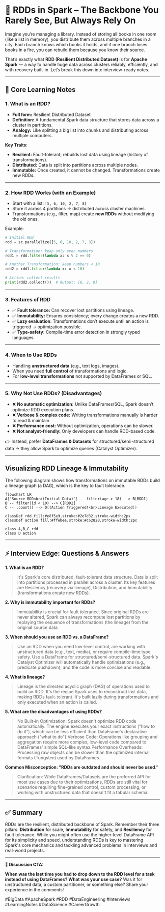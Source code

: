 # 🚀 RDDs in Spark – The Backbone You Rarely See, But Always Rely On

Imagine you’re managing a library. Instead of storing all books in one room (like a list in memory), you distribute them across multiple branches in a city. Each branch knows which books it holds, and if one branch loses books in a fire, you can rebuild them because you know their source.

That’s exactly what **RDD (Resilient Distributed Dataset)** is for **Apache Spark** — a way to handle huge data across clusters reliably, efficiently, and with recovery built-in. Let’s break this down into interview-ready notes.

---

## 📌 Core Learning Notes

### 1. **What is an RDD?**

- **Full form:** Resilient Distributed Dataset
- **Definition:** A fundamental Spark data structure that stores data across a cluster in partitions.
- **Analogy:** Like splitting a big list into chunks and distributing across multiple computers.

**Key Traits:**

- **Resilient:** Fault-tolerant; rebuilds lost data using lineage (history of transformations).
- **Distributed:** Data is split into partitions across multiple nodes.
- **Immutable:** Once created, it cannot be changed. Transformations create new RDDs.

---

### 2. **How RDD Works (with an Example)**

- Start with a list: `[5, 6, 10, 2, 7, 8]`
- Store it across 4 partitions → distributed across cluster machines.
- Transformations (e.g., filter, map) create **new RDDs** without modifying the old ones.

Example:

```python
# Initial RDD
rdd = sc.parallelize([5, 6, 10, 2, 7, 8])

# Transformation: keep only even numbers
rdd1 = rdd.filter(lambda x: x % 2 == 0)

# Another Transformation: keep numbers < 10
rdd2 = rdd1.filter(lambda x: x < 10)

# Action: collect results
print(rdd2.collect())  # Output: [6, 2, 8]

```

---

### 3. **Features of RDD**

- ✅ **Fault tolerance:** Can recover lost partitions using lineage.
- ✅ **Immutability:** Ensures consistency; every change creates a new RDD.
- ✅ **Lazy evaluation:** Transformations don’t execute until an action is triggered → optimization possible.
- ✅ **Type-safety:** Compile-time error detection in strongly typed languages.

---

### 4. **When to Use RDDs**

- Handling **unstructured data** (e.g., text logs, images).
- When you need **full control** of transformations and logic.
- For **low-level transformations** not supported by DataFrames or SQL.

---

### 5. **Why Not Use RDDs? (Disadvantages)**

- ❌ **No automatic optimization:** Unlike DataFrames/SQL, Spark doesn’t optimize RDD execution plans.
- ❌ **Verbose & complex code:** Writing transformations manually is harder to read & maintain.
- ❌ **Performance cost:** Without optimization, operations can be slower.
- ❌ **Not analyst-friendly:** Only developers can handle RDD-based code.

👉 Instead, prefer **DataFrames & Datasets** for structured/semi-structured data → they allow Spark to optimize queries (Catalyst Optimizer).

---

## Visualizing RDD Lineage & Immutability

The following diagram shows how transformations on immutable RDDs build a lineage graph (a DAG), which is the key to fault tolerance.

```mermaid
flowchart LR
A["Source RDD<br>(Initial Data)"] -- filter(age > 18) --> B[RDD1]
B -- filter(id < 10) --> C[RDD2]
C -- .count() --> D((Action Triggered!<br>Lineage Executed))

classDef rdd fill:#e8f5e9,stroke:#2e7d32,stroke-width:2px
classDef action fill:#ffebee,stroke:#c62828,stroke-width:2px

class A,B,C rdd
class D action

```

---

## ⚡ Interview Edge: Questions & Answers

**1. What is an RDD?**

> It's Spark's core distributed, fault-tolerant data structure. Data is split into partitions processed in parallel across a cluster. Its key features are Resiliency (recovery via lineage), Distribution, and Immutability (transformations create new RDDs).
> 

**2. Why is immutability important for RDDs?**

> Immutability is crucial for fault tolerance. Since original RDDs are never altered, Spark can always recompute lost partitions by replaying the sequence of transformations (the lineage) from the original source data.
> 

**3. When should you use an RDD vs. a DataFrame?**

> Use an RDD when you need low-level control, are working with unstructured data (e.g., text, media), or require compile-time type safety.
Use a DataFrame for structured/semi-structured data. Spark's Catalyst Optimizer will automatically handle optimizations (e.g., predicate pushdown), and the code is more concise and readable.
> 

**4. What is lineage?**

> Lineage is the directed acyclic graph (DAG) of operations used to build an RDD. It's the recipe Spark uses to reconstruct lost data, making RDDs fault-tolerant. It's built lazily during transformations and only executed when an action is called.
> 

**5. What are the disadvantages of using RDDs?**

> No Built-in Optimization: Spark doesn't optimize RDD code automatically. The engine executes your exact instructions ("how to do it"), which can be less efficient than DataFrame's declarative approach ("what to do").Verbose Code: Operations like grouping and aggregation require more complex, low-level code compared to DataFrames' simple SQL-like syntax.Performance Overheads: Processing raw objects can be slower than the optimized internal formats (Tungsten) used by DataFrames.
> 

**Common Misconception: "RDDs are outdated and should never be used."**

> Clarification: While DataFrames/Datasets are the preferred API for most use cases due to their optimizations, RDDs are still vital for scenarios requiring fine-grained control, custom processing, or working with unstructured data that doesn't fit a tabular schema.
> 

---

## ✅ Summary

RDDs are the resilient, distributed backbone of Spark. Remember their three pillars: **Distribution** for scale, **Immutability** for safety, and **Resiliency** for fault tolerance. While you might often use the higher-level DataFrame API for its simplicity and speed, understanding RDDs is key to mastering Spark's core mechanics and tackling advanced problems in interviews and real-world projects.

---

**💬 Discussion CTA:**

**When was the last time you had to drop down to the RDD level for a task instead of using DataFrames? What was your use case?** Was it for unstructured data, a custom partitioner, or something else? Share your experience in the comments!

#BigData #ApacheSpark #RDD #DataEngineering #Interviews #LearningNotes #DataScience #CareerGrowth